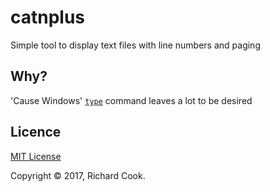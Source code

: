 # catnplus

Simple tool to display text files with line numbers and paging

## Why?

'Cause Windows' [`type`][type-ss64] command leaves a lot to be desired

## Licence

[MIT License][licence]

Copyright &copy; 2017, Richard Cook.

[licence]: LICENSE
[type-ss64]: https://ss64.com/nt/type.html
